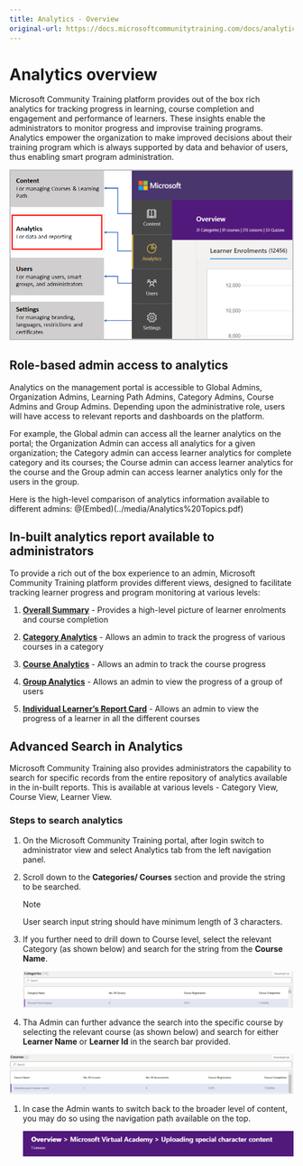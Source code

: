 ```yaml
---
title: Analytics - Overview
original-url: https://docs.microsoftcommunitytraining.com/docs/analytics-overview
---
```

# Analytics overview

Microsoft Community Training platform provides out of the box rich analytics for tracking progress in learning, course completion and engagement and performance of learners. These insights enable the administrators to monitor progress and improvise training programs. Analytics empower the organization to make improved decisions about their training program which is always supported by data and behavior of users, thus enabling smart program administration.

![image.png](../media/image%28430%29.png)

## Role-based admin access to analytics

Analytics on the management portal is accessible to Global Admins, Organization Admins, Learning Path Admins, Category Admins, Course Admins and Group Admins. Depending upon the administrative role, users will have access to relevant reports and dashboards on the platform.

For example, the Global admin can access all the learner analytics on the portal; the Organization Admin can access all analytics for a given organization; the Category admin can access learner analytics for complete category and its courses; the Course admin can access learner analytics for the course and the Group admin can access learner analytics only for the users in the group.

Here is the high-level comparison of analytics information available to different admins:
@(Embed)(../media/Analytics%20Topics.pdf)

##  In-built analytics report available to administrators

To provide a rich out of the box experience to an admin, Microsoft Community Training platform provides different views, designed to facilitate tracking learner progress and program monitoring at various levels:

1. [**Overall Summary**](https://docs.microsoftcommunitytraining.com/docs/overall-summary) - Provides a high-level picture of learner enrolments and course completion

2. [**Category Analytics**](https://docs.microsoftcommunitytraining.com/docs/category-view-report) - Allows an admin to track the progress of various courses in a category

3. [**Course Analytics**](https://docs.microsoftcommunitytraining.com/docs/course-view-report) - Allows an admin to track the course progress

4. [**Group Analytics**](https://docs.microsoftcommunitytraining.com/docs/group-view-report) - Allows an admin to view the progress of a group of users

5. [**Individual Learner’s Report Card**](https://docs.microsoftcommunitytraining.com/docs/learner-report-card-view) - Allows an admin to view the progress of a learner in all the different courses

## Advanced Search in Analytics

Microsoft Community Training also provides administrators the capability to search for specific records from the entire repository of analytics available in the in-built reports. This is available at various levels - Category View, Course View, Learner View.

### Steps to search analytics

1. On the Microsoft Community Training portal, after login switch to administrator view and select Analytics tab from the left navigation panel.
1. Scroll down to the **Categories/ Courses** section and provide the string to be searched.

   > [!NOTE]
   > User search input string should have minimum length of 3 characters.

1. If you further need to drill down to Course level, select the relevant Category (as shown below) and search for the string from the **Course Name**.

   ![image.png](../media/image%28457%29.png)

1. Tha Admin can further advance the search into the specific course by selecting the relevant course (as shown below) and search for either **Learner Name** or **Learner Id** in the search bar provided.

![image.png](../media/image%28458%29.png)

1. In case the Admin wants to switch back to the broader level of content, you may do so using the navigation path available on the top.

   ![image.png](../media/image%28459%29.png)

